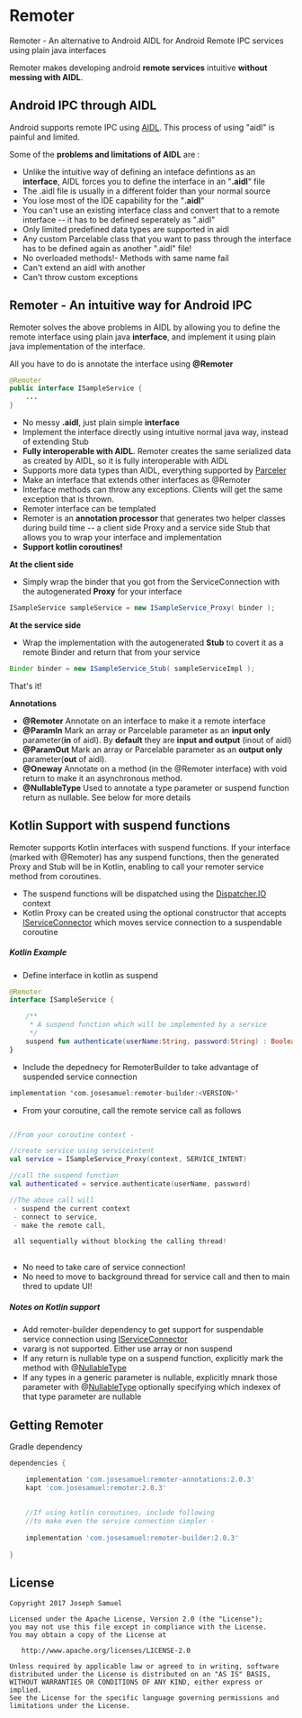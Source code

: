 # Remoter

Remoter  - An alternative to Android AIDL for Android Remote IPC services using plain java interfaces

Remoter makes developing android **remote services** intuitive **without messing with AIDL**.

## Android IPC through AIDL

Android supports remote IPC using [AIDL](https://developer.android.com/guide/components/aidl.html). This process of using "aidl" is painful and limited.

Some of the **problems and limitations of AIDL** are : 

* Unlike the intuitive way of defining an inteface defintions as an **interface**, AIDL forces you to define the interface in an "**.aidl**" file
* The .aidl file is usually in a different folder than your normal source
* You lose most of the IDE capability for the "**.aidl**" 
* You can't use an existing interface class and convert that to a remote interface -- it has to be defined seperately as ".aidl"
* Only limited predefined data types are supported in aidl
* Any custom Parcelable class that you want to pass through the interface has to be defined again as another ".aidl" file!
* No overloaded methods!- Methods with same name fail
* Can't extend an aidl with another
* Can't throw custom exceptions

## Remoter - An intuitive way for Android IPC

Remoter solves the above problems in AIDL by allowing you to define the remote interface using plain java **interface**, and implement it using plain java implementation of the interface.

All you have to do is annotate the interface using **@Remoter**


```java
@Remoter
public interface ISampleService {
    ...
}

```

* No messy **.aidl**, just plain simple **interface**
* Implement the interface directly using intuitive normal java way, instead of extending Stub
* **Fully interoperable with AIDL**. Remoter creates the same serialized data as created by AIDL, so it is fully interoperable with AIDL
* Supports more data types than AIDL, everything supported by [Parceler](https://github.com/johncarl81/parceler)
* Make an interface that extends other interfaces as @Remoter
* Interface methods can throw any exceptions. Clients will get the same exception that is thrown.
* Remoter interface can be templated
* Remoter is an **annotation processor** that generates two helper classes during build time -- a client side Proxy and a service side Stub that allows you to wrap your interface and implementation
* **Support kotlin coroutines!**


**At the client side**

* Simply wrap the binder that you got from the ServiceConnection with the autogenerated **Proxy** for your interface

```java
ISampleService sampleService = new ISampleService_Proxy( binder );

```

**At the service side**

* Wrap the implementation with the autogenerated **Stub** to covert it as a remote Binder and return that from your service

```java
Binder binder = new ISampleService_Stub( sampleServiceImpl );

```

That's it! 


**Annotations**

* **@Remoter** Annotate on an interface to make it a remote interface
* **@ParamIn** Mark an array or Parcelable parameter as an **input only** parameter(**in** of aidl). By **default** they are **input and output** (inout of aidl)
* **@ParamOut** Mark an array or Parcelable parameter as an **output only** parameter(**out** of aidl).
* **@Oneway** Annotate on a method (in the @Remoter interface) with void return to make it an asynchronous method. 
* **@NullableType** Used to annotate a type parameter or suspend function return as nullable. See below for more details



## Kotlin Support with suspend functions

Remoter supports Kotlin interfaces with suspend functions. If your interface (marked with @Remoter) has any suspend functions, then the generated Proxy and Stub will be in Kotlin, enabling to call your remoter service method from coroutines. 

* The suspend functions will be dispatched using the [Dispatcher.IO](https://kotlin.github.io/kotlinx.coroutines/kotlinx-coroutines-core/kotlinx.coroutines/-dispatchers/-i-o.html) context
* Kotlin Proxy can be created using the optional constructor that accepts [IServiceConnector](http://josesamuel.com/remoter/javadoc/remoter-builder/remoter-builder/remoter.builder/-i-service-connector/index.html)  which moves service connection to a suspendable coroutine

##### Kotlin Example

* Define interface in kotlin as suspend

```kotlin
@Remoter
interface ISampleService {

    /**
     * A suspend function which will be implemented by a service
     */
    suspend fun authenticate(userName:String, password:String) : Boolean
}

```

* Include the depednecy for RemoterBuilder to take advantage of suspended service connection

```kotlin
implementation 'com.josesamuel:remoter-builder:<VERSION>'
```

* From your coroutine, call the remote service call as follows

```kotlin

//From your coroutine context - 

//create service using serviceintent
val service = ISampleService_Proxy(context, SERVICE_INTENT)

//call the suspend function
val authenticated = service.authenticate(userName, password)

//The above call will 
 - suspend the current context
 - connect to service, 
 - make the remote call, 

 all sequentially without blocking the calling thread!
 
```

* No need to take care of service connection!
* No need to move to background thread for service call and then to main thred to update UI!



##### Notes on Kotlin support

* Add remoter-builder dependency to get support for suspendable service connection using [IServiceConnector](http://josesamuel.com/remoter/javadoc/remoter-builder/remoter-builder/remoter.builder/-i-service-connector/index.html) 
* vararg is not supported. Either use array or non suspend
* If any return is nullable type on a suspend function, explicitly mark the method with @[NullableType](https://josesamuel.com/remoter/javadoc/remoter/annotations/NullableType.html)
* If any types in a generic parameter is nullable, explicitly mnark those parameter with @[NullableType](https://josesamuel.com/remoter/javadoc/remoter/annotations/NullableType.html) optionally specifying which indexex of that type parameter are nullable



Getting Remoter
--------

Gradle dependency

```groovy
dependencies {

    implementation 'com.josesamuel:remoter-annotations:2.0.3'
    kapt 'com.josesamuel:remoter:2.0.3'
    
    
    //If using kotlin coroutines, include following 
    //to make even the service connection simpler - 
    
    implementation 'com.josesamuel:remoter-builder:2.0.3'
    
}
```


License
-------

    Copyright 2017 Joseph Samuel

    Licensed under the Apache License, Version 2.0 (the "License");
    you may not use this file except in compliance with the License.
    You may obtain a copy of the License at

       http://www.apache.org/licenses/LICENSE-2.0

    Unless required by applicable law or agreed to in writing, software
    distributed under the License is distributed on an "AS IS" BASIS,
    WITHOUT WARRANTIES OR CONDITIONS OF ANY KIND, either express or implied.
    See the License for the specific language governing permissions and
    limitations under the License.


